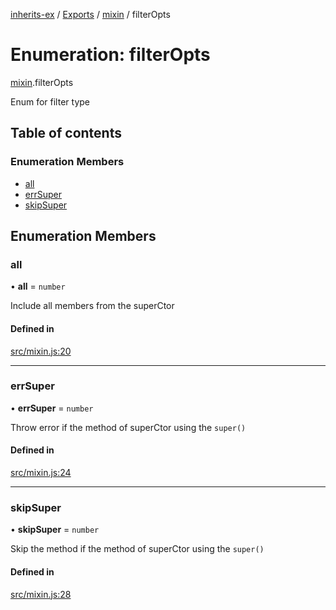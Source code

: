 [inherits-ex](../README.md) / [Exports](../modules.md) / [mixin](../modules/mixin.md) / filterOpts

# Enumeration: filterOpts

[mixin](../modules/mixin.md).filterOpts

Enum for filter type

## Table of contents

### Enumeration Members

- [all](mixin.filterOpts.md#all)
- [errSuper](mixin.filterOpts.md#errsuper)
- [skipSuper](mixin.filterOpts.md#skipsuper)

## Enumeration Members

### all

• **all** = `number`

Include all members from the superCtor

#### Defined in

[src/mixin.js:20](https://github.com/snowyu/inherits-ex.js/blob/a0c491f/src/mixin.js#L20)

___

### errSuper

• **errSuper** = `number`

Throw error if the method of superCtor using the `super()`

#### Defined in

[src/mixin.js:24](https://github.com/snowyu/inherits-ex.js/blob/a0c491f/src/mixin.js#L24)

___

### skipSuper

• **skipSuper** = `number`

Skip the method if the method of superCtor using the `super()`

#### Defined in

[src/mixin.js:28](https://github.com/snowyu/inherits-ex.js/blob/a0c491f/src/mixin.js#L28)
